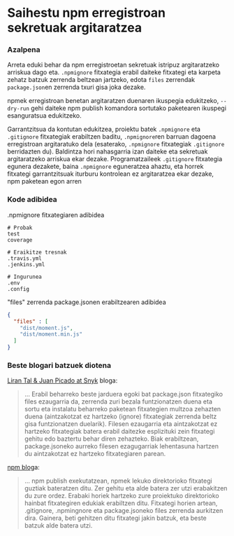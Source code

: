 # Saihestu npm erregistroan sekretuak argitaratzea

### Azalpena

Arreta eduki behar da npm erregistroetan sekretuak istripuz argitaratzeko arriskua dago eta. `.npmignore` fitxategia erabil daiteke fitxategi eta karpeta zehatz batzuk zerrenda beltzean jartzeko, edota `files` zerrendak `package.json`en zerrenda txuri gisa joka dezake.

npmek erregistroan benetan argitaratzen duenaren ikuspegia edukitzeko, `--dry-run` gehi daiteke npm publish komandora sortutako paketearen ikuspegi esanguratsua edukitzeko.

Garrantzitsua da kontutan edukitzea, proiektu batek `.npmignore` eta `.gitignore` fitxategiak erabiltzen baditu, `.npmignore`ren barruan dagoena erregistroan argitaratuko dela (esaterako, `.npmignore` fitxategiak `.gitignore` berridazten du). Baldintza hori nahasgarria izan daiteke eta sekretuak argitaratzeko arriskua ekar dezake. Programatzaileek `.gitignore` fitxategia egunera dezakete, baina `.npmignore` eguneratzea ahaztu, eta horrek fitxategi garrantzitsuak iturburu kontrolean ez argitaratzea ekar dezake, npm paketean egon arren

### Kode adibidea

.npmignore fitxategiaren adibidea

```
# Probak
test
coverage

# Eraikitze tresnak
.travis.yml
.jenkins.yml

# Ingurunea
.env
.config

```

"files" zerrenda package.jsonen erabiltzearen adibidea

```json
{
  "files" : [
    "dist/moment.js",
    "dist/moment.min.js"
  ]
}
```

### Beste blogari batzuek diotena

[Liran Tal & Juan Picado at Snyk](https://snyk.io/blog/ten-npm-security-best-practices/) bloga:

> ... Erabil beharreko beste jarduera egoki bat package.json fitxategiko files ezaugarria da, zerrenda zuri bezala funtzionatzen duena eta sortu eta instalatu beharreko paketean fitxategien multzoa zehazten duena (aintzakotzat ez hartzeko (ignore) fitxategiak zerrenda beltz gisa funtzionatzen duelarik). Filesen ezaugarria eta aintzakotzat ez hartzeko fitxategiak batera erabil daitezke esplizituki zein fitxategi gehitu edo baztertu behar diren zehazteko. Biak erabiltzean, package.jsoneko aurreko filesen ezagugarriak lehentasuna hartzen du aintzakotzat ez hartzeko fitxategiaren parean.

[npm blog](https://blog.npmjs.org/post/165769683050/publishing-what-you-mean-to-publish)a:

> ... npm publish exekutatzean, npmek lekuko direktorioko fitxategi guztiak bateratzen ditu. Zer gehitu eta alde batera zer utzi erabakitzen du zure ordez. Erabaki horiek hartzeko zure proiektuko direktorioko hainbat fitxategiren edukiak erabiltzen ditu. Fitxategi horien artean, .gitignore, .npmingnore eta package.jsoneko files zerrenda aurkitzen dira. Gainera, beti gehitzen ditu fitxategi jakin batzuk, eta beste batzuk alde batera utzi.
